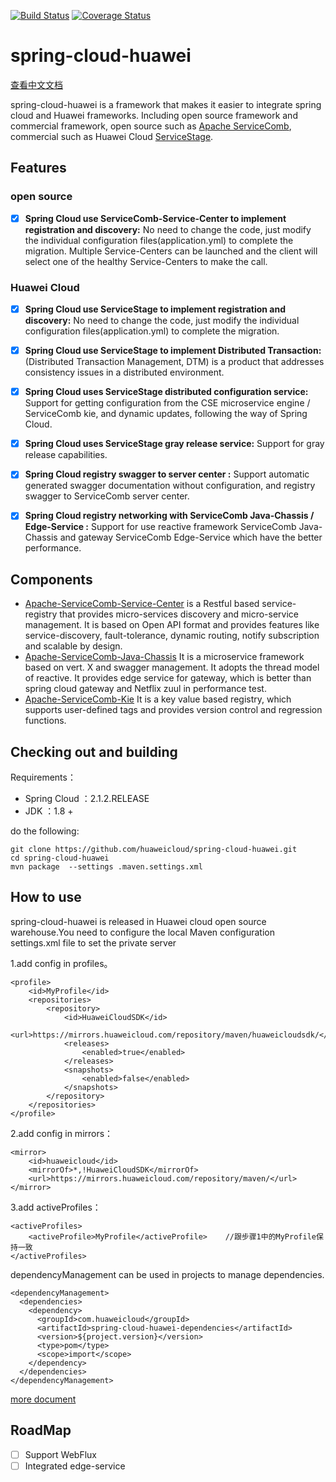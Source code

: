 [![Build Status](https://travis-ci.org/huaweicloud/spring-cloud-huawei.svg?branch=master)](https://travis-ci.org/huaweicloud/spring-cloud-huawei)
[![Coverage Status](https://coveralls.io/repos/github/huaweicloud/spring-cloud-huawei/badge.svg?branch=master)](https://coveralls.io/github/huaweicloud/spring-cloud-huawei?branch=master)
# spring-cloud-huawei

[查看中文文档](./README_zh.md)

spring-cloud-huawei is a framework that makes it easier to integrate spring cloud and Huawei frameworks.
Including open source framework and commercial framework, 
open source such as 
[Apache ServiceComb](http://servicecomb.apache.org), 
commercial such as Huawei Cloud 
[ServiceStage](https://www.huaweicloud.com/product/servicestage.html).
## Features
### open source
- [x] **Spring Cloud use ServiceComb-Service-Center to implement registration and discovery:**
No need to change the code, just modify the individual configuration files(application.yml) to complete the migration.
Multiple Service-Centers can be launched and the client will select one of the healthy Service-Centers to make the call.

### Huawei Cloud
- [x] **Spring Cloud use ServiceStage to implement registration and discovery:**
No need to change the code, just modify the individual configuration files(application.yml) to complete the migration.

- [x] **Spring Cloud use ServiceStage to implement Distributed Transaction:**
(Distributed Transaction Management, DTM) is a product that addresses consistency issues in a distributed environment.

- [x] **Spring Cloud uses ServiceStage distributed configuration service:**
Support for getting configuration from the CSE microservice engine /  ServiceComb kie, and dynamic updates, following the way of Spring Cloud.

- [x] **Spring Cloud uses ServiceStage gray release service:**
Support for gray release capabilities.

- [x] **Spring Cloud registry swagger to server center :**
Support automatic generated swagger documentation without configuration, and registry swagger to ServiceComb server center.

- [x] **Spring Cloud registry networking with ServiceComb Java-Chassis / Edge-Service :**
Support for use reactive framework ServiceComb Java-Chassis and gateway ServiceComb Edge-Service which have the better performance. 

## Components

 * [Apache-ServiceComb-Service-Center](https://github.com/apache/servicecomb-service-center)
  is a Restful based service-registry that provides 
 micro-services discovery and micro-service management. It is based on Open API format 
 and provides features like service-discovery, fault-tolerance, dynamic routing, 
 notify subscription and scalable by design. 
 * [Apache-ServiceComb-Java-Chassis](https://github.com/apache/servicecomb-java-chassis)
  It is a microservice framework based on vert. X and swagger management. 
It adopts the thread model of reactive.
It provides edge service for gateway, which is better than spring cloud 
gateway and Netflix zuul in performance test.
 * [Apache-ServiceComb-Kie](https://github.com/apache/servicecomb-kie)
  It is a key value based registry, which supports user-defined tags 
and provides version control and regression functions.

## Checking out and building


Requirements：
* Spring Cloud ：2.1.2.RELEASE
* JDK ：1.8 +

do the following:

	git clone https://github.com/huaweicloud/spring-cloud-huawei.git
	cd spring-cloud-huawei
	mvn package  --settings .maven.settings.xml

## How to use
spring-cloud-huawei is released in Huawei cloud open source warehouse.You need to configure the local Maven configuration settings.xml file to set the private server

1.add config in profiles。

    <profile>
        <id>MyProfile</id> 
        <repositories>
            <repository>
                <id>HuaweiCloudSDK</id>
                <url>https://mirrors.huaweicloud.com/repository/maven/huaweicloudsdk/</url>
                <releases>
                    <enabled>true</enabled>
                </releases>
                <snapshots>
                    <enabled>false</enabled>
                </snapshots>
            </repository>
        </repositories>
    </profile>
    
2.add config in mirrors：

    <mirror>
        <id>huaweicloud</id>
        <mirrorOf>*,!HuaweiCloudSDK</mirrorOf>
        <url>https://mirrors.huaweicloud.com/repository/maven/</url>
    </mirror>
    
3.add activeProfiles：

    <activeProfiles>
        <activeProfile>MyProfile</activeProfile>    //跟步骤1中的MyProfile保持一致
    </activeProfiles> 
    
dependencyManagement can be used in projects to manage dependencies.

    <dependencyManagement>
      <dependencies>
        <dependency>
          <groupId>com.huaweicloud</groupId>
          <artifactId>spring-cloud-huawei-dependencies</artifactId>
          <version>${project.version}</version>
          <type>pom</type>
          <scope>import</scope>
        </dependency>
      </dependencies>
    </dependencyManagement>
[more document](https://support.huaweicloud.com/devg-servicestage/cse_java_0054.html)

## RoadMap
- [ ] Support WebFlux
- [ ] Integrated edge-service
